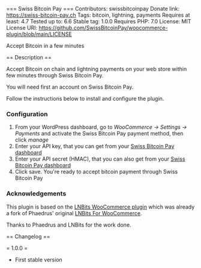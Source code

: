=== Swiss Bitcoin Pay ===
Contributors: swissbitcoinpay
Donate link: https://swiss-bitcoin-pay.ch
Tags: bitcoin, lightning, payments
Requires at least: 4.7
Tested up to: 6.6
Stable tag: 1.0.0
Requires PHP: 7.0
License: MIT
License URI: https://github.com/SwissBitcoinPay/woocommerce-plugin/blob/main/LICENSE

Accept Bitcoin in a few minutes

== Description ==

Accept Bitcoin on chain and lightning payments on your web store within few minutes through Swiss Bitcoin Pay.

You will need first an account on Swiss Bitcoin Pay.

Follow the instructions below to install and configure the plugin.

### Configuration
1. From your WordPress dashboard, go to _WooCommerce -> Settings -> Payments_ and activate the Swiss Bitcoin Pay payment method, then click _manage_
2. Enter your API key, that you can get from your [Swiss Bitcoin Pay dashboard](https://dashboard.swiss-bitcoin-pay.ch/settings)
3. Enter your API secret (HMAC), that you can also get from your [Swiss Bitcoin Pay dashboard](https://dashboard.swiss-bitcoin-pay.ch/settings)
4. Click save. You're ready to accept bitcoin payment through Swiss Bitcoin Pay

### Acknowledgements
This plugin is based on the [LNBits WooCommerce plugin](https://github.com/lnbits/woocommerce-payment-gateway) which was already a fork of Phaedrus' original [LNBits For WooCommerce](https://gitlab.com/sovereign-individuals/lnbits-for-woocommerce).

Thanks to Phaedrus and LNBits for the work done.

== Changelog ==

= 1.0.0 =
* First stable version